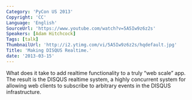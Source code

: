 ```yaml
---
Category: 'PyCon US 2013'
Copyright: 'CC'
Language: 'English'
SourceUrl: 'https://www.youtube.com/watch?v=5A5Iw9z6z2s'
Speakers: [Adam Hitchcock]
Tags: [talk]
ThumbnailUrl: 'http://i2.ytimg.com/vi/5A5Iw9z6z2s/hqdefault.jpg'
Title: 'Making DISQUS Realtime.'
date: '2013-03-15'
---
```

What does it take to add realtime functionality to a truly “web scale” app. The result is the DISQUS realtime system, a highly concurrent system for allowing web clients to subscribe to arbitrary events in the DISQUS infrastructure.
